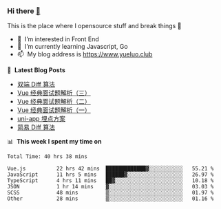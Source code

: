 ### Hi there <a href="https://www.yueluo.club/"> 👋 </a>
This is the place where I opensource stuff and break things :rofl:

- 👀 &nbsp;I’m interested in Front End
- 🌱 &nbsp;I’m currently learning Javascript, Go
- 📫 &nbsp;My blog address is https://www.yueluo.club

📕 &nbsp;**Latest Blog Posts**

<!-- BLOG-POST-LIST:START -->
- [双端 Diff 算法](https://www.yueluo.club/detail?articleId=62b1c6d3106aa1400faa59f5)
- [Vue 经典面试题解析（三）](https://www.yueluo.club/detail?articleId=62abbcd0106aa1400faa2f4a)
- [Vue 经典面试题解析（二）](https://www.yueluo.club/detail?articleId=62aa74a7106aa1400faa2756)
- [Vue 经典面试题解析（一）](https://www.yueluo.club/detail?articleId=62aa71ec106aa1400faa26fb)
- [uni-app 埋点方案](https://www.yueluo.club/detail?articleId=62a98ef5106aa1400faa2012)
- [简易 Diff 算法](https://www.yueluo.club/detail?articleId=62a89ef0106aa1400faa1928)
<!-- BLOG-POST-LIST:END -->

📊 &nbsp;**This week I spent my time on**

<!--START_SECTION:waka-->

```text
Total Time: 40 hrs 38 mins

Vue.js          22 hrs 42 mins  █████████████▓░░░░░░░░░░░   55.21 %
JavaScript      11 hrs 5 mins   ██████▓░░░░░░░░░░░░░░░░░░   26.97 %
TypeScript      4 hrs 11 mins   ██▓░░░░░░░░░░░░░░░░░░░░░░   10.18 %
JSON            1 hr 14 mins    ▓░░░░░░░░░░░░░░░░░░░░░░░░   03.03 %
SCSS            48 mins         ▒░░░░░░░░░░░░░░░░░░░░░░░░   01.97 %
Other           28 mins         ▒░░░░░░░░░░░░░░░░░░░░░░░░   01.16 %
```

<!--END_SECTION:waka-->